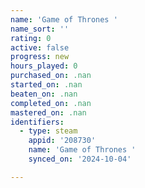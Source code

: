 ```yaml
---
name: 'Game of Thrones '
name_sort: ''
rating: 0
active: false
progress: new
hours_played: 0
purchased_on: .nan
started_on: .nan
beaten_on: .nan
completed_on: .nan
mastered_on: .nan
identifiers:
  - type: steam
    appid: '208730'
    name: 'Game of Thrones '
    synced_on: '2024-10-04'

---
```

